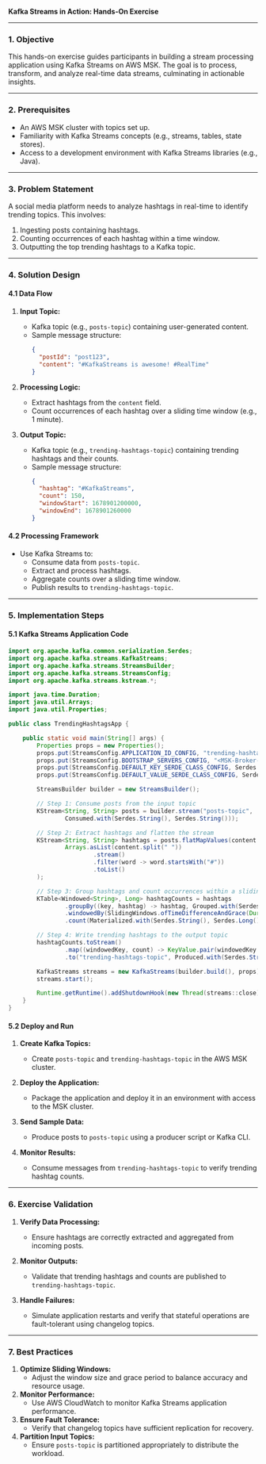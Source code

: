 **Kafka Streams in Action: Hands-On Exercise**

---

### **1. Objective**
This hands-on exercise guides participants in building a stream processing application using Kafka Streams on AWS MSK. The goal is to process, transform, and analyze real-time data streams, culminating in actionable insights.

---

### **2. Prerequisites**
- An AWS MSK cluster with topics set up.
- Familiarity with Kafka Streams concepts (e.g., streams, tables, state stores).
- Access to a development environment with Kafka Streams libraries (e.g., Java).

---

### **3. Problem Statement**
A social media platform needs to analyze hashtags in real-time to identify trending topics. This involves:
1. Ingesting posts containing hashtags.
2. Counting occurrences of each hashtag within a time window.
3. Outputting the top trending hashtags to a Kafka topic.

---

### **4. Solution Design**

#### **4.1 Data Flow**
1. **Input Topic:**
   - Kafka topic (e.g., `posts-topic`) containing user-generated content.
   - Sample message structure:
     ```json
     {
       "postId": "post123",
       "content": "#KafkaStreams is awesome! #RealTime"
     }
     ```

2. **Processing Logic:**
   - Extract hashtags from the `content` field.
   - Count occurrences of each hashtag over a sliding time window (e.g., 1 minute).

3. **Output Topic:**
   - Kafka topic (e.g., `trending-hashtags-topic`) containing trending hashtags and their counts.
   - Sample message structure:
     ```json
     {
       "hashtag": "#KafkaStreams",
       "count": 150,
       "windowStart": 1678901200000,
       "windowEnd": 1678901260000
     }
     ```

#### **4.2 Processing Framework**
- Use Kafka Streams to:
  - Consume data from `posts-topic`.
  - Extract and process hashtags.
  - Aggregate counts over a sliding time window.
  - Publish results to `trending-hashtags-topic`.

---

### **5. Implementation Steps**

#### **5.1 Kafka Streams Application Code**
```java
import org.apache.kafka.common.serialization.Serdes;
import org.apache.kafka.streams.KafkaStreams;
import org.apache.kafka.streams.StreamsBuilder;
import org.apache.kafka.streams.StreamsConfig;
import org.apache.kafka.streams.kstream.*;

import java.time.Duration;
import java.util.Arrays;
import java.util.Properties;

public class TrendingHashtagsApp {

    public static void main(String[] args) {
        Properties props = new Properties();
        props.put(StreamsConfig.APPLICATION_ID_CONFIG, "trending-hashtags-app");
        props.put(StreamsConfig.BOOTSTRAP_SERVERS_CONFIG, "<MSK-Broker-Endpoint>");
        props.put(StreamsConfig.DEFAULT_KEY_SERDE_CLASS_CONFIG, Serdes.String().getClass());
        props.put(StreamsConfig.DEFAULT_VALUE_SERDE_CLASS_CONFIG, Serdes.String().getClass());

        StreamsBuilder builder = new StreamsBuilder();

        // Step 1: Consume posts from the input topic
        KStream<String, String> posts = builder.stream("posts-topic",
                Consumed.with(Serdes.String(), Serdes.String()));

        // Step 2: Extract hashtags and flatten the stream
        KStream<String, String> hashtags = posts.flatMapValues(content ->
                Arrays.asList(content.split(" "))
                        .stream()
                        .filter(word -> word.startsWith("#"))
                        .toList()
        );

        // Step 3: Group hashtags and count occurrences within a sliding window
        KTable<Windowed<String>, Long> hashtagCounts = hashtags
                .groupBy((key, hashtag) -> hashtag, Grouped.with(Serdes.String(), Serdes.String()))
                .windowedBy(SlidingWindows.ofTimeDifferenceAndGrace(Duration.ofMinutes(1), Duration.ofSeconds(30)))
                .count(Materialized.with(Serdes.String(), Serdes.Long()));

        // Step 4: Write trending hashtags to the output topic
        hashtagCounts.toStream()
                .map((windowedKey, count) -> KeyValue.pair(windowedKey.key(), count))
                .to("trending-hashtags-topic", Produced.with(Serdes.String(), Serdes.Long()));

        KafkaStreams streams = new KafkaStreams(builder.build(), props);
        streams.start();

        Runtime.getRuntime().addShutdownHook(new Thread(streams::close));
    }
}
```

#### **5.2 Deploy and Run**
1. **Create Kafka Topics:**
   - Create `posts-topic` and `trending-hashtags-topic` in the AWS MSK cluster.

2. **Deploy the Application:**
   - Package the application and deploy it in an environment with access to the MSK cluster.

3. **Send Sample Data:**
   - Produce posts to `posts-topic` using a producer script or Kafka CLI.

4. **Monitor Results:**
   - Consume messages from `trending-hashtags-topic` to verify trending hashtag counts.

---

### **6. Exercise Validation**
1. **Verify Data Processing:**
   - Ensure hashtags are correctly extracted and aggregated from incoming posts.

2. **Monitor Outputs:**
   - Validate that trending hashtags and counts are published to `trending-hashtags-topic`.

3. **Handle Failures:**
   - Simulate application restarts and verify that stateful operations are fault-tolerant using changelog topics.

---

### **7. Best Practices**
1. **Optimize Sliding Windows:**
   - Adjust the window size and grace period to balance accuracy and resource usage.
2. **Monitor Performance:**
   - Use AWS CloudWatch to monitor Kafka Streams application performance.
3. **Ensure Fault Tolerance:**
   - Verify that changelog topics have sufficient replication for recovery.
4. **Partition Input Topics:**
   - Ensure `posts-topic` is partitioned appropriately to distribute the workload.

